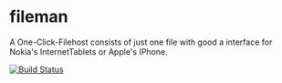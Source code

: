 # fileman
A One-Click-Filehost consists of just one file with good a interface for Nokia's InternetTablets or Apple's IPhone.

[![Build Status](http://phpci.geeq.de/build-status/image/1?branch=master)](http://phpci.geeq.de/build-status/view/1?branch=master)
